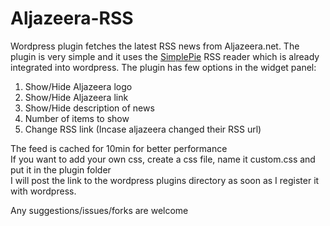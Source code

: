 Aljazeera-RSS
=============

Wordpress plugin fetches the latest RSS news from Aljazeera.net. 
The plugin is very simple and it uses the <a href="http://simplepie.org/">SimplePie</a> RSS reader which is already integrated into wordpress.
The plugin has few options in the widget panel:
<ol>
<li>Show/Hide Aljazeera logo</li>
<li>Show/Hide Aljazeera link</li>
<li>Show/Hide description of news</li>
<li>Number of items to show</li>
<li>Change RSS link (Incase aljazeera changed their RSS url)</li>
</ol>
The feed is cached for 10min for better performance<br>
If you want to add your own css, create a css file, name it custom.css and put it in the plugin folder<br>
I will post the link to the wordpress plugins directory as soon as I register it with wordpress. 

Any suggestions/issues/forks are welcome
